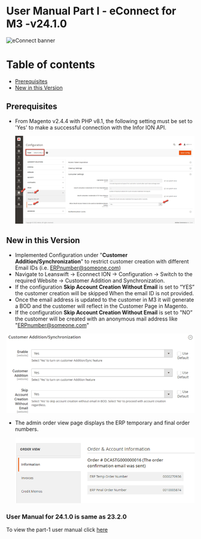 # **User Manual Part I - eConnect for M3 -v24.1.0**

![eConnect banner](../../../../images/banner-econnect-m3.jpg)

# Table of contents

  - [Prerequisites](#prerequisites)
  - [New in this Version](#new-in-this-version)

## Prerequisites

- From Magento v2.4.4 with PHP v8.1, the following setting must be set to 'Yes' to make a successful connection with the Infor ION API.

	![oAuth Access Token](../../../../ecommerce/images/econnect-user-manual-ion-part1/access_token_setting.png)


## **New in this Version**

- Implemented Configuration under "**Customer Addition/Synchronization**" to restrict customer creation with different Email IDs (i.e. [ERPnumber@someone.com](mailto:ERPnumber@someone.com))
- Navigate to Leanswift -> Econnect ION -> Configuration -> Switch to the required Website -> Customer Addition and Synchronization. 
- If the configuration **Skip Account Creation Without Email** is set to “YES” the customer creation will be skipped When the email ID is not provided.
- Once the email address is updated to the customer in M3 it will generate a BOD and the customer will reflect in the Customer Page in Magento.
- If the configuration **Skip Account Creation Without Email** is set to "NO” the customer will be created with an anonymous mail address like "[ERPnumber@someone.com](mailto:ERPnumber@someone.com)"


![skip account creation without email](../../../../ecommerce/images/econnect-user-manual-ion-part1/skip-account-creation-without-email.png)


- The admin order view page displays the ERP temporary and final order numbers.


   ![display temporary and final order number](../../../../ecommerce/images/econnect-user-manual-ion-part1/temp-and-final-order-number.png)


### User Manual for 24.1.0 is same as 23.2.0

To view the part-1 user manual click [here](../23.2.0/usermanual-econnect-m3-part-1.md)

